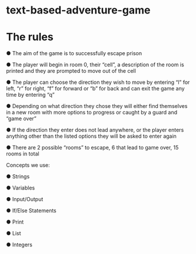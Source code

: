 ﻿# text-based-adventure-game

# The rules

● The aim of the game is to successfully escape prison

● The player will begin in room 0, their “cell”, a description of the room is printed and 
they are prompted to move out of the cell

● The player can choose the direction they wish to move by entering “l” for left, “r” for
right, “f” for forward or “b” for back and can exit the game any time by entering “q”

● Depending on what direction they chose they will either find themselves in a new 
room with more options to progress or caught by a guard and “game over”

● If the direction they enter does not lead anywhere, or the player enters anything 
other than the listed options they will be asked to enter again

● There are 2 possible “rooms” to escape, 6 that lead to game over, 15 rooms in total

Concepts we use:

● Strings

● Variables

● Input/Output

● If/Else Statements

● Print

● List

● Integers


